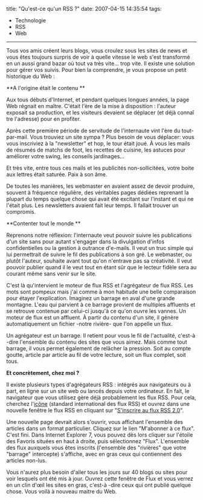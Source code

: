 title: "Qu'est-ce qu'un RSS ?"
date: 2007-04-15 14:35:54
tags:
  - Technologie
  - RSS
  - Web
---

Tous vos amis créent leurs blogs, vous croulez sous les sites de news et vous êtes toujours surpris de voir à quelle vitesse le web s'est transformé en un aussi grand bazar où tout va très vite&#8230; trop vite. Il existe une solution pour gérer vos suivis. Pour bien la comprendre, je vous propose un petit historique du Web&nbsp;:

**A l'origine était le contenu
**

Aux tous débuts d'Internet, et pendant quelques longues années, la page Web régnait en maître. C'était l'ère de la mise à disposition&nbsp;: l'auteur exposait sa production, et les visiteurs devaient se déplacer (et déjà connaî tre l'adresse) pour en profiter.

Après cette première période de servitude de l'internaute vint l'ère du tout-par-mail. Vous trouviez un site sympa&nbsp;? Plus besoin de vous déplacer: vous vous inscriviez à la "newsletter" et hop, le tour était joué. À vous les mails de résumés de matchs de foot, les recettes de cuisine, les astuces pour améliorer votre swing, les conseils jardinages&#8230;

Et très vite, entre tous ces mails et les publicités non-sollicitées, votre boite aux lettres était saturée. Paix à son âme.

De toutes les manières, les webmaster en avaient assez de devoir produire, souvent à fréquence régulière, des véritables pages dédiées reprenant la plupart du temps quelque chose qui avait été excitant sur l'instant et qui ne l'était plus. Les newsletters avaient fait leur temps. Il fallait trouver un compromis.

**Contenter tout le monde
**

Reprenons notre réflexion: l'internaute veut pouvoir suivre les publications d'un site sans pour autant s'engager dans la divulgation d'infos confidentielles ou la gestion à outrance d'e-mails. Il veut un truc simple qui lui permettrait de suivre le fil des publications à son gré. Le webmaster, ou plutôt l'auteur, souhaite avant tout qu'on n'entrave pas sa créativité. Il veut pouvoir publier quand il le veut tout en étant sûr que le lecteur fidèle sera au courant même sans venir sur le site.

C'est là qu'intervient le moteur de flux RSS et l'agrégateur de flux RSS. Les mots sont pompeux mais j'ai comme à mon habitude une belle comparaison pour étayer l'explication. Imaginez un barrage en aval d'une grande montagne. L'eau qui parvient à ce barrage provient de multiples affluents et se retrouve contenue par celui-ci jusqu'à ce qu'on ouvre les vannes. Un moteur de flux est un affluent. À partir du contenu d'un site, il génère automatiquement un fichier -notre rivière- que l'on appelle un flux.

Un agrégateur est un barrage. Il retient pour vous le fil de l'actualité, c'est-à -dire l'ensemble du contenu des sites que vous aimez. Mais comme tout barrage, il vous permet également de relâcher la pression. Soit au compte goutte, article par article au fil de votre lecture, soit un flux complet, soit tous.

**Et concrètement, chez moi&nbsp;?**

Il existe plusieurs types d'agrégateurs RSS&nbsp;: intégrés aux navigateurs ou à part, en ligne sur un site web ou lancés depuis votre ordinateur. En fait, le navigateur que vous utilisez gère déjà probablement les flux RSS. Pour cela, cherchez l'[icône](https://www.google.com/search?q=icone+rss&amp;gws_rd=ssl) (standard international des flux RSS) et ouvrez dans une nouvelle fenêtre le flux RSS en cliquant sur "[S'inscrire au flux RSS 2.0](//borisschapira.com/feed/)".

Une nouvelle page devrait alors s'ouvrir, vous affichant l'ensemble des articles dans un format particulier. Cliquez sur le lien "M'abonner à ce flux". C'est fini. Dans Internet Explorer 7, vous pouvez dès lors cliquer sur l'étoile des Favoris situées en haut à droite, puis sélectionnez "Flux". L'ensemble des flux auxquels vous êtes inscrits (l'ensemble des "rivières" que votre "barrage" intercepte) s'affiche, avec en gras ceux qui contiennent des articles non-lus.

Vous n'aurez plus besoin d'aller tous les jours sur 40 blogs ou sites pour voir lesquels ont été mis à jour. Ouvrez cette fenêtre de Flux et vous verrez en un clin d'œil les sites en gras, c'est-à -dire ceux qui ont publié quelque chose. Vous voilà à nouveau maitre du Web.